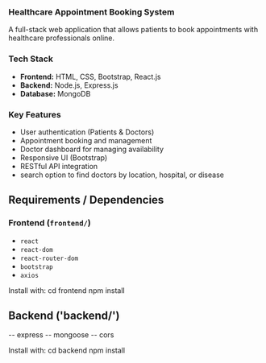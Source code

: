 ### Healthcare Appointment Booking System

A full-stack web application that allows patients to book appointments with healthcare professionals online.


### Tech Stack

- **Frontend:** HTML, CSS, Bootstrap, React.js
- **Backend:** Node.js, Express.js
- **Database:** MongoDB


### Key Features

- User authentication (Patients & Doctors)
- Appointment booking and management
- Doctor dashboard for managing availability
- Responsive UI (Bootstrap)
- RESTful API integration
- search option to find doctors by location, hospital, or disease

## Requirements / Dependencies

### Frontend (`frontend/`)

- `react`
- `react-dom`
- `react-router-dom`
- `bootstrap`
- `axios`

Install with:
cd frontend
npm install

## Backend ('backend/')

-- express
-- mongoose
-- cors

Install with:
cd backend
npm install
